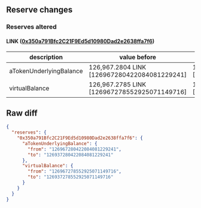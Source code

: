 ## Reserve changes

### Reserves altered

#### LINK ([0x350a791Bfc2C21F9Ed5d10980Dad2e2638ffa7f6](https://optimistic.etherscan.io/address/0x350a791Bfc2C21F9Ed5d10980Dad2e2638ffa7f6))

| description | value before | value after |
| --- | --- | --- |
| aTokenUnderlyingBalance | 126,967.2804 LINK [126967280422084081229241] | 126,937.2804 LINK [126937280422084081229241] |
| virtualBalance | 126,967.2785 LINK [126967278552925071149716] | 126,937.2785 LINK [126937278552925071149716] |


## Raw diff

```json
{
  "reserves": {
    "0x350a791Bfc2C21F9Ed5d10980Dad2e2638ffa7f6": {
      "aTokenUnderlyingBalance": {
        "from": "126967280422084081229241",
        "to": "126937280422084081229241"
      },
      "virtualBalance": {
        "from": "126967278552925071149716",
        "to": "126937278552925071149716"
      }
    }
  }
}
```